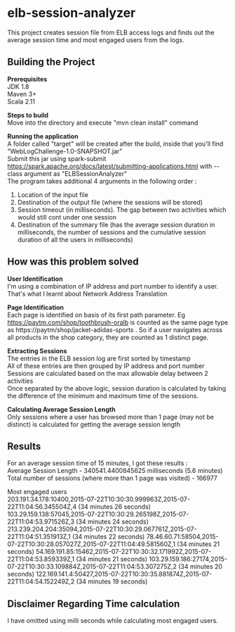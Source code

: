 # elb-session-analyzer
This project creates session file from ELB access logs and finds out the average session time and most engaged users from the logs.

## Building the Project ##

**Prerequisites** <br/>
JDK 1.8 <br/>
Maven 3+ <br/>
Scala 2.11 <br/>

**Steps to build** <br/>
Move into the directory and execute "mvn clean install" command <br/>

**Running the application** <br/>
A folder called "target" will be created after the build, inside that you'll find "WebLogChallenge-1.0-SNAPSHOT.jar" <br />
Submit this jar using spark-submit https://spark.apache.org/docs/latest/submitting-applications.html with --class argument as "ELBSessionAnalyzer" <br />
The program takes additional 4 arguments in the following order : <br/>
1. Location of the input file <br/>
2. Destination of the output file (where the sessions will be stored) <br/>
3. Session timeout (in milliseconds). The gap between two activities which would still cont under one session <br/>
4. Destination of the summary file (has the average session duration in milliseconds, the number of sessions and the cumulative session duration of all the users in milliseconds) <br/>

## How was this problem solved ##
**User Identification** <br/>
I'm using a combination of IP address and port number to identify a user. That's what I learnt about Network Address Translation

**Page Identification** <br/>
Each page is identified on basis of its first path parameter. Eg https://paytm.com/shop/toothbrush-oralb is counted as the same page type as https://paytm/shop/jacket-adidas-sports . So if a user navigates across all products in the shop category, they are counted as 1 distinct page.

**Extracting Sessions** <br/>
The entries in the ELB session log are first sorted by timestamp <br/>
All of these entries are then grouped by IP address and port number <br />
Sessions are calculated based on the max allowable delay between 2 activities <br />
Once separated by the above logic, session duration is calculated by taking the difference of the minimum and maximum time of the sessions. <br />

**Calculating Average Session Length** <br/>
Only sessions where a user has browsed more than 1 page (may not be distinct) is calculated for getting the average session length

## Results ##
For an average session time of 15 minutes, I got these results : <br />
Average Session Length - 340541.4400845625 milliseconds (5.6 minutes) <br />
Total number of sessions (where more than 1 page was visited) - 166977

Most engaged users <br/>
203.191.34.178:10400,2015-07-22T10:30:30.999963Z,2015-07-22T11:04:56.345504Z,4 (34 minutes 26 seconds)
103.29.159.138:57045,2015-07-22T10:30:29.265198Z,2015-07-22T11:04:53.971526Z,3 (34 minutes 24 seconds)
213.239.204.204:35094,2015-07-22T10:30:29.067761Z,2015-07-22T11:04:51.351913Z,1 (34 minutes 22 seconds)
78.46.60.71:58504,2015-07-22T10:30:28.057027Z,2015-07-22T11:04:49.581560Z,1 (34 minutes 21 seconds)
54.169.191.85:15462,2015-07-22T10:30:32.171992Z,2015-07-22T11:04:53.859339Z,1 (34 minutes 21 seconds)
103.29.159.186:27174,2015-07-22T10:30:33.109884Z,2015-07-22T11:04:53.307275Z,2 (34 minutes 20 seconds)
122.169.141.4:50427,2015-07-22T10:30:35.881874Z,2015-07-22T11:04:54.152249Z,2 (34 minutes 19 seconds)

## Disclaimer Regarding Time calculation ##
I have omitted using milli seconds while calculating most engaged users.

